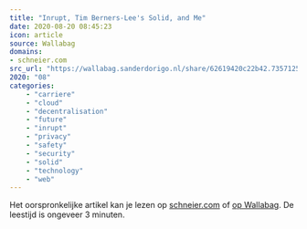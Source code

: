 ```yaml
---
title: "Inrupt, Tim Berners-Lee's Solid, and Me"
date: 2020-08-20 08:45:23
icon: article
source: Wallabag
domains:
- schneier.com
src_url: "https://wallabag.sanderdorigo.nl/share/62619420c22b42.73571259"
2020: "08"
categories:
    - "carriere"
    - "cloud"
    - "decentralisation"
    - "future"
    - "inrupt"
    - "privacy"
    - "safety"
    - "security"
    - "solid"
    - "technology"
    - "web"
---
```

Het oorspronkelijke artikel kan je lezen op [schneier.com](https://www.schneier.com/blog/archives/2020/02/inrupt_tim_bern.html) of [op Wallabag](https://wallabag.sanderdorigo.nl/share/62619420c22b42.73571259). De leestijd is ongeveer 3 minuten.